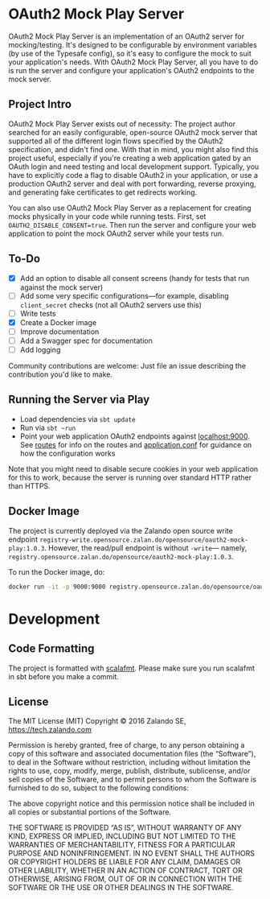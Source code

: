 
# OAuth2 Mock Play Server

OAuth2 Mock Play Server is an implementation of an OAuth2 server for mocking/testing. It's designed to be configurable by environment variables (by use of the Typesafe config), so it's easy to configure the mock to suit your application's needs. With OAuth2 Mock Play Server, all you have to do is run the server and configure your application's OAuth2 endpoints to the mock server. 

## Project Intro

OAuth2 Mock Play Server exists out of necessity: The project author searched for an easily configurable, open-source OAuth2 mock server that supported all of the different login flows specified by the OAuth2 specification, and didn't find one. With that in mind, you might also find this project useful, especially if you're creating a web application gated by an OAuth login and need testing and local development support. Typically, you have to explicitly code a flag to disable OAuth2 in your application, or use a production OAuth2 server and deal with port forwarding, reverse proxying, and generating fake certificates to get redirects working.

You can also use OAuth2 Mock Play Server as a replacement for creating mocks physically in your code while running tests.
First, set `OAUTH2_DISABLE_CONSENT=true`. Then run the server and configure your web application to point the mock OAuth2 server while your tests run.

## To-Do
- [x] Add an option to disable all consent screens (handy for tests that run against the mock server)
- [ ] Add some very specific configurations—for example, disabling `client_secret` checks (not all OAuth2 servers use this)
- [ ] Write tests
- [x] Create a Docker image
- [ ] Improve documentation
- [ ] Add a Swagger spec for documentation
- [ ] Add logging

Community contributions are welcome: Just file an issue describing the contribution you'd like to make.

## Running the Server via Play

* Load dependencies via `sbt update`
* Run via `sbt ~run`
* Point your web application OAuth2 endpoints against [localhost:9000](http://localhost:9000). See
[routes](https://github.com/zalando/OAuth2-mock-play/blob/master/conf/routes) for info on the routes and
[application.conf](https://github.com/zalando/OAuth2-mock-play/blob/master/conf/application.conf) for guidance on how the
configuration works

Note that you might need to disable secure cookies in your web application for this to work, because the server
is running over standard HTTP rather than HTTPS.

## Docker Image

The project is currently deployed via the Zalando open source write endpoint
`registry-write.opensource.zalan.do/opensource/oauth2-mock-play:1.0.3`. However, the read/pull endpoint is without `-write`— namely, `registry.opensource.zalan.do/opensource/oauth2-mock-play:1.0.3`.

To run the Docker image, do:

```sh
docker run -it -p 9000:9000 registry.opensource.zalan.do/opensource/oauth2-mock-play:1.0.3
```

# Development

## Code Formatting

The project is formatted with [scalafmt](https://github.com/olafurpg/scalafmt). Please make sure you run
scalafmt in sbt before you make a commit.

## License

The MIT License (MIT) Copyright © 2016 Zalando SE, https://tech.zalando.com

Permission is hereby granted, free of charge, to any person obtaining a copy of this software and associated documentation files (the “Software”), to deal in the Software without restriction, including without limitation the rights to use, copy, modify, merge, publish, distribute, sublicense, and/or sell copies of the Software, and to permit persons to whom the Software is furnished to do so, subject to the following conditions:

The above copyright notice and this permission notice shall be included in all copies or substantial portions of the Software.

THE SOFTWARE IS PROVIDED “AS IS”, WITHOUT WARRANTY OF ANY KIND, EXPRESS OR IMPLIED, INCLUDING BUT NOT LIMITED TO THE WARRANTIES OF MERCHANTABILITY, FITNESS FOR A PARTICULAR PURPOSE AND NONINFRINGEMENT. IN NO EVENT SHALL THE AUTHORS OR COPYRIGHT HOLDERS BE LIABLE FOR ANY CLAIM, DAMAGES OR OTHER LIABILITY, WHETHER IN AN ACTION OF CONTRACT, TORT OR OTHERWISE, ARISING FROM, OUT OF OR IN CONNECTION WITH THE SOFTWARE OR THE USE OR OTHER DEALINGS IN THE SOFTWARE.
